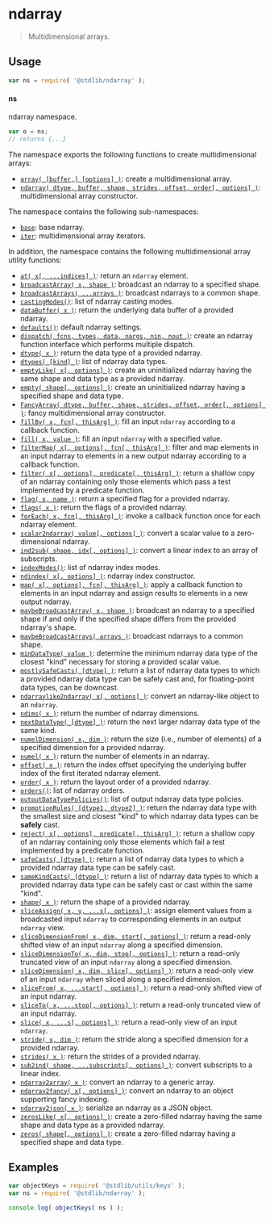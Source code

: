 <!--

@license Apache-2.0

Copyright (c) 2018 The Stdlib Authors.

Licensed under the Apache License, Version 2.0 (the "License");
you may not use this file except in compliance with the License.
You may obtain a copy of the License at

   http://www.apache.org/licenses/LICENSE-2.0

Unless required by applicable law or agreed to in writing, software
distributed under the License is distributed on an "AS IS" BASIS,
WITHOUT WARRANTIES OR CONDITIONS OF ANY KIND, either express or implied.
See the License for the specific language governing permissions and
limitations under the License.

-->

# ndarray

> Multidimensional arrays.

<section class="usage">

## Usage

```javascript
var ns = require( '@stdlib/ndarray' );
```

#### ns

ndarray namespace.

```javascript
var o = ns;
// returns {...}
```

The namespace exports the following functions to create multidimensional arrays:

<!-- <toc pattern="+(array|ctor)"> -->

<div class="namespace-toc">

-   <span class="signature">[`array( [buffer,] [options] )`][@stdlib/ndarray/array]</span><span class="delimiter">: </span><span class="description">create a multidimensional array.</span>
-   <span class="signature">[`ndarray( dtype, buffer, shape, strides, offset, order[, options] )`][@stdlib/ndarray/ctor]</span><span class="delimiter">: </span><span class="description">multidimensional array constructor.</span>

</div>

<!-- </toc> -->

The namespace contains the following sub-namespaces:

<!-- <toc pattern="+(base|iter)"> -->

<div class="namespace-toc">

-   <span class="signature">[`base`][@stdlib/ndarray/base]</span><span class="delimiter">: </span><span class="description">base ndarray.</span>
-   <span class="signature">[`iter`][@stdlib/ndarray/iter]</span><span class="delimiter">: </span><span class="description">multidimensional array iterators.</span>

</div>

<!-- </toc> -->

In addition, the namespace contains the following multidimensional array utility functions:

<!-- <toc pattern="*" > -->

<div class="namespace-toc">

-   <span class="signature">[`at( x[, ...indices] )`][@stdlib/ndarray/at]</span><span class="delimiter">: </span><span class="description">return an `ndarray` element.</span>
-   <span class="signature">[`broadcastArray( x, shape )`][@stdlib/ndarray/broadcast-array]</span><span class="delimiter">: </span><span class="description">broadcast an ndarray to a specified shape.</span>
-   <span class="signature">[`broadcastArrays( ...arrays )`][@stdlib/ndarray/broadcast-arrays]</span><span class="delimiter">: </span><span class="description">broadcast ndarrays to a common shape.</span>
-   <span class="signature">[`castingModes()`][@stdlib/ndarray/casting-modes]</span><span class="delimiter">: </span><span class="description">list of ndarray casting modes.</span>
-   <span class="signature">[`dataBuffer( x )`][@stdlib/ndarray/data-buffer]</span><span class="delimiter">: </span><span class="description">return the underlying data buffer of a provided ndarray.</span>
-   <span class="signature">[`defaults()`][@stdlib/ndarray/defaults]</span><span class="delimiter">: </span><span class="description">default ndarray settings.</span>
-   <span class="signature">[`dispatch( fcns, types, data, nargs, nin, nout )`][@stdlib/ndarray/dispatch]</span><span class="delimiter">: </span><span class="description">create an ndarray function interface which performs multiple dispatch.</span>
-   <span class="signature">[`dtype( x )`][@stdlib/ndarray/dtype]</span><span class="delimiter">: </span><span class="description">return the data type of a provided ndarray.</span>
-   <span class="signature">[`dtypes( [kind] )`][@stdlib/ndarray/dtypes]</span><span class="delimiter">: </span><span class="description">list of ndarray data types.</span>
-   <span class="signature">[`emptyLike( x[, options] )`][@stdlib/ndarray/empty-like]</span><span class="delimiter">: </span><span class="description">create an uninitialized ndarray having the same shape and data type as a provided ndarray.</span>
-   <span class="signature">[`empty( shape[, options] )`][@stdlib/ndarray/empty]</span><span class="delimiter">: </span><span class="description">create an uninitialized ndarray having a specified shape and data type.</span>
-   <span class="signature">[`FancyArray( dtype, buffer, shape, strides, offset, order[, options] )`][@stdlib/ndarray/fancy]</span><span class="delimiter">: </span><span class="description">fancy multidimensional array constructor.</span>
-   <span class="signature">[`fillBy( x, fcn[, thisArg] )`][@stdlib/ndarray/fill-by]</span><span class="delimiter">: </span><span class="description">fill an input `ndarray` according to a callback function.</span>
-   <span class="signature">[`fill( x, value )`][@stdlib/ndarray/fill]</span><span class="delimiter">: </span><span class="description">fill an input `ndarray` with a specified value.</span>
-   <span class="signature">[`filterMap( x[, options], fcn[, thisArg] )`][@stdlib/ndarray/filter-map]</span><span class="delimiter">: </span><span class="description">filter and map elements in an input ndarray to elements in a new output ndarray according to a callback function.</span>
-   <span class="signature">[`filter( x[, options], predicate[, thisArg] )`][@stdlib/ndarray/filter]</span><span class="delimiter">: </span><span class="description">return a shallow copy of an ndarray containing only those elements which pass a test implemented by a predicate function.</span>
-   <span class="signature">[`flag( x, name )`][@stdlib/ndarray/flag]</span><span class="delimiter">: </span><span class="description">return a specified flag for a provided ndarray.</span>
-   <span class="signature">[`flags( x )`][@stdlib/ndarray/flags]</span><span class="delimiter">: </span><span class="description">return the flags of a provided ndarray.</span>
-   <span class="signature">[`forEach( x, fcn[, thisArg] )`][@stdlib/ndarray/for-each]</span><span class="delimiter">: </span><span class="description">invoke a callback function once for each ndarray element.</span>
-   <span class="signature">[`scalar2ndarray( value[, options] )`][@stdlib/ndarray/from-scalar]</span><span class="delimiter">: </span><span class="description">convert a scalar value to a zero-dimensional ndarray.</span>
-   <span class="signature">[`ind2sub( shape, idx[, options] )`][@stdlib/ndarray/ind2sub]</span><span class="delimiter">: </span><span class="description">convert a linear index to an array of subscripts.</span>
-   <span class="signature">[`indexModes()`][@stdlib/ndarray/index-modes]</span><span class="delimiter">: </span><span class="description">list of ndarray index modes.</span>
-   <span class="signature">[`ndindex( x[, options] )`][@stdlib/ndarray/index]</span><span class="delimiter">: </span><span class="description">ndarray index constructor.</span>
-   <span class="signature">[`map( x[, options], fcn[, thisArg] )`][@stdlib/ndarray/map]</span><span class="delimiter">: </span><span class="description">apply a callback function to elements in an input ndarray and assign results to elements in a new output ndarray.</span>
-   <span class="signature">[`maybeBroadcastArray( x, shape )`][@stdlib/ndarray/maybe-broadcast-array]</span><span class="delimiter">: </span><span class="description">broadcast an ndarray to a specified shape if and only if the specified shape differs from the provided ndarray's shape.</span>
-   <span class="signature">[`maybeBroadcastArrays( arrays )`][@stdlib/ndarray/maybe-broadcast-arrays]</span><span class="delimiter">: </span><span class="description">broadcast ndarrays to a common shape.</span>
-   <span class="signature">[`minDataType( value )`][@stdlib/ndarray/min-dtype]</span><span class="delimiter">: </span><span class="description">determine the minimum ndarray data type of the closest "kind" necessary for storing a provided scalar value.</span>
-   <span class="signature">[`mostlySafeCasts( [dtype] )`][@stdlib/ndarray/mostly-safe-casts]</span><span class="delimiter">: </span><span class="description">return a list of ndarray data types to which a provided ndarray data type can be safely cast and, for floating-point data types, can be downcast.</span>
-   <span class="signature">[`ndarraylike2ndarray( x[, options] )`][@stdlib/ndarray/ndarraylike2ndarray]</span><span class="delimiter">: </span><span class="description">convert an ndarray-like object to an `ndarray`.</span>
-   <span class="signature">[`ndims( x )`][@stdlib/ndarray/ndims]</span><span class="delimiter">: </span><span class="description">return the number of ndarray dimensions.</span>
-   <span class="signature">[`nextDataType( [dtype] )`][@stdlib/ndarray/next-dtype]</span><span class="delimiter">: </span><span class="description">return the next larger ndarray data type of the same kind.</span>
-   <span class="signature">[`numelDimension( x, dim )`][@stdlib/ndarray/numel-dimension]</span><span class="delimiter">: </span><span class="description">return the size (i.e., number of elements) of a specified dimension for a provided ndarray.</span>
-   <span class="signature">[`numel( x )`][@stdlib/ndarray/numel]</span><span class="delimiter">: </span><span class="description">return the number of elements in an ndarray.</span>
-   <span class="signature">[`offset( x )`][@stdlib/ndarray/offset]</span><span class="delimiter">: </span><span class="description">return the index offset specifying the underlying buffer index of the first iterated ndarray element.</span>
-   <span class="signature">[`order( x )`][@stdlib/ndarray/order]</span><span class="delimiter">: </span><span class="description">return the layout order of a provided ndarray.</span>
-   <span class="signature">[`orders()`][@stdlib/ndarray/orders]</span><span class="delimiter">: </span><span class="description">list of ndarray orders.</span>
-   <span class="signature">[`outputDataTypePolicies()`][@stdlib/ndarray/output-dtype-policies]</span><span class="delimiter">: </span><span class="description">list of output ndarray data type policies.</span>
-   <span class="signature">[`promotionRules( [dtype1, dtype2] )`][@stdlib/ndarray/promotion-rules]</span><span class="delimiter">: </span><span class="description">return the ndarray data type with the smallest size and closest "kind" to which ndarray data types can be **safely** cast.</span>
-   <span class="signature">[`reject( x[, options], predicate[, thisArg] )`][@stdlib/ndarray/reject]</span><span class="delimiter">: </span><span class="description">return a shallow copy of an ndarray containing only those elements which fail a test implemented by a predicate function.</span>
-   <span class="signature">[`safeCasts( [dtype] )`][@stdlib/ndarray/safe-casts]</span><span class="delimiter">: </span><span class="description">return a list of ndarray data types to which a provided ndarray data type can be safely cast.</span>
-   <span class="signature">[`sameKindCasts( [dtype] )`][@stdlib/ndarray/same-kind-casts]</span><span class="delimiter">: </span><span class="description">return a list of ndarray data types to which a provided ndarray data type can be safely cast or cast within the same "kind".</span>
-   <span class="signature">[`shape( x )`][@stdlib/ndarray/shape]</span><span class="delimiter">: </span><span class="description">return the shape of a provided ndarray.</span>
-   <span class="signature">[`sliceAssign( x, y, ...s[, options] )`][@stdlib/ndarray/slice-assign]</span><span class="delimiter">: </span><span class="description">assign element values from a broadcasted input `ndarray` to corresponding elements in an output `ndarray` view.</span>
-   <span class="signature">[`sliceDimensionFrom( x, dim, start[, options] )`][@stdlib/ndarray/slice-dimension-from]</span><span class="delimiter">: </span><span class="description">return a read-only shifted view of an input `ndarray` along a specified dimension.</span>
-   <span class="signature">[`sliceDimensionTo( x, dim, stop[, options] )`][@stdlib/ndarray/slice-dimension-to]</span><span class="delimiter">: </span><span class="description">return a read-only truncated view of an input `ndarray` along a specified dimension.</span>
-   <span class="signature">[`sliceDimension( x, dim, slice[, options] )`][@stdlib/ndarray/slice-dimension]</span><span class="delimiter">: </span><span class="description">return a read-only view of an input `ndarray` when sliced along a specified dimension.</span>
-   <span class="signature">[`sliceFrom( x, ...start[, options] )`][@stdlib/ndarray/slice-from]</span><span class="delimiter">: </span><span class="description">return a read-only shifted view of an input ndarray.</span>
-   <span class="signature">[`sliceTo( x, ...stop[, options] )`][@stdlib/ndarray/slice-to]</span><span class="delimiter">: </span><span class="description">return a read-only truncated view of an input ndarray.</span>
-   <span class="signature">[`slice( x, ...s[, options] )`][@stdlib/ndarray/slice]</span><span class="delimiter">: </span><span class="description">return a read-only view of an input `ndarray`.</span>
-   <span class="signature">[`stride( x, dim )`][@stdlib/ndarray/stride]</span><span class="delimiter">: </span><span class="description">return the stride along a specified dimension for a provided ndarray.</span>
-   <span class="signature">[`strides( x )`][@stdlib/ndarray/strides]</span><span class="delimiter">: </span><span class="description">return the strides of a provided ndarray.</span>
-   <span class="signature">[`sub2ind( shape, ...subscripts[, options] )`][@stdlib/ndarray/sub2ind]</span><span class="delimiter">: </span><span class="description">convert subscripts to a linear index.</span>
-   <span class="signature">[`ndarray2array( x )`][@stdlib/ndarray/to-array]</span><span class="delimiter">: </span><span class="description">convert an ndarray to a generic array.</span>
-   <span class="signature">[`ndarray2fancy( x[, options] )`][@stdlib/ndarray/to-fancy]</span><span class="delimiter">: </span><span class="description">convert an ndarray to an object supporting fancy indexing.</span>
-   <span class="signature">[`ndarray2json( x )`][@stdlib/ndarray/to-json]</span><span class="delimiter">: </span><span class="description">serialize an ndarray as a JSON object.</span>
-   <span class="signature">[`zerosLike( x[, options] )`][@stdlib/ndarray/zeros-like]</span><span class="delimiter">: </span><span class="description">create a zero-filled ndarray having the same shape and data type as a provided ndarray.</span>
-   <span class="signature">[`zeros( shape[, options] )`][@stdlib/ndarray/zeros]</span><span class="delimiter">: </span><span class="description">create a zero-filled ndarray having a specified shape and data type.</span>

</div>

<!-- </toc> -->

</section>

<!-- /.usage -->

<section class="examples">

## Examples

<!-- TODO: better examples -->

<!-- eslint no-undef: "error" -->

```javascript
var objectKeys = require( '@stdlib/utils/keys' );
var ns = require( '@stdlib/ndarray' );

console.log( objectKeys( ns ) );
```

</section>

<!-- /.examples -->

<!-- Section for related `stdlib` packages. Do not manually edit this section, as it is automatically populated. -->

<section class="related">

</section>

<!-- /.related -->

<!-- Section for all links. Make sure to keep an empty line after the `section` element and another before the `/section` close. -->

<section class="links">

<!-- <toc-links> -->

[@stdlib/ndarray/at]: https://github.com/stdlib-js/stdlib/tree/develop/lib/node_modules/%40stdlib/ndarray/at

[@stdlib/ndarray/broadcast-array]: https://github.com/stdlib-js/stdlib/tree/develop/lib/node_modules/%40stdlib/ndarray/broadcast-array

[@stdlib/ndarray/broadcast-arrays]: https://github.com/stdlib-js/stdlib/tree/develop/lib/node_modules/%40stdlib/ndarray/broadcast-arrays

[@stdlib/ndarray/casting-modes]: https://github.com/stdlib-js/stdlib/tree/develop/lib/node_modules/%40stdlib/ndarray/casting-modes

[@stdlib/ndarray/data-buffer]: https://github.com/stdlib-js/stdlib/tree/develop/lib/node_modules/%40stdlib/ndarray/data-buffer

[@stdlib/ndarray/defaults]: https://github.com/stdlib-js/stdlib/tree/develop/lib/node_modules/%40stdlib/ndarray/defaults

[@stdlib/ndarray/dispatch]: https://github.com/stdlib-js/stdlib/tree/develop/lib/node_modules/%40stdlib/ndarray/dispatch

[@stdlib/ndarray/dtype]: https://github.com/stdlib-js/stdlib/tree/develop/lib/node_modules/%40stdlib/ndarray/dtype

[@stdlib/ndarray/dtypes]: https://github.com/stdlib-js/stdlib/tree/develop/lib/node_modules/%40stdlib/ndarray/dtypes

[@stdlib/ndarray/empty-like]: https://github.com/stdlib-js/stdlib/tree/develop/lib/node_modules/%40stdlib/ndarray/empty-like

[@stdlib/ndarray/empty]: https://github.com/stdlib-js/stdlib/tree/develop/lib/node_modules/%40stdlib/ndarray/empty

[@stdlib/ndarray/fancy]: https://github.com/stdlib-js/stdlib/tree/develop/lib/node_modules/%40stdlib/ndarray/fancy

[@stdlib/ndarray/fill-by]: https://github.com/stdlib-js/stdlib/tree/develop/lib/node_modules/%40stdlib/ndarray/fill-by

[@stdlib/ndarray/fill]: https://github.com/stdlib-js/stdlib/tree/develop/lib/node_modules/%40stdlib/ndarray/fill

[@stdlib/ndarray/filter-map]: https://github.com/stdlib-js/stdlib/tree/develop/lib/node_modules/%40stdlib/ndarray/filter-map

[@stdlib/ndarray/filter]: https://github.com/stdlib-js/stdlib/tree/develop/lib/node_modules/%40stdlib/ndarray/filter

[@stdlib/ndarray/flag]: https://github.com/stdlib-js/stdlib/tree/develop/lib/node_modules/%40stdlib/ndarray/flag

[@stdlib/ndarray/flags]: https://github.com/stdlib-js/stdlib/tree/develop/lib/node_modules/%40stdlib/ndarray/flags

[@stdlib/ndarray/for-each]: https://github.com/stdlib-js/stdlib/tree/develop/lib/node_modules/%40stdlib/ndarray/for-each

[@stdlib/ndarray/from-scalar]: https://github.com/stdlib-js/stdlib/tree/develop/lib/node_modules/%40stdlib/ndarray/from-scalar

[@stdlib/ndarray/ind2sub]: https://github.com/stdlib-js/stdlib/tree/develop/lib/node_modules/%40stdlib/ndarray/ind2sub

[@stdlib/ndarray/index-modes]: https://github.com/stdlib-js/stdlib/tree/develop/lib/node_modules/%40stdlib/ndarray/index-modes

[@stdlib/ndarray/index]: https://github.com/stdlib-js/stdlib/tree/develop/lib/node_modules/%40stdlib/ndarray/index

[@stdlib/ndarray/map]: https://github.com/stdlib-js/stdlib/tree/develop/lib/node_modules/%40stdlib/ndarray/map

[@stdlib/ndarray/maybe-broadcast-array]: https://github.com/stdlib-js/stdlib/tree/develop/lib/node_modules/%40stdlib/ndarray/maybe-broadcast-array

[@stdlib/ndarray/maybe-broadcast-arrays]: https://github.com/stdlib-js/stdlib/tree/develop/lib/node_modules/%40stdlib/ndarray/maybe-broadcast-arrays

[@stdlib/ndarray/min-dtype]: https://github.com/stdlib-js/stdlib/tree/develop/lib/node_modules/%40stdlib/ndarray/min-dtype

[@stdlib/ndarray/mostly-safe-casts]: https://github.com/stdlib-js/stdlib/tree/develop/lib/node_modules/%40stdlib/ndarray/mostly-safe-casts

[@stdlib/ndarray/ndarraylike2ndarray]: https://github.com/stdlib-js/stdlib/tree/develop/lib/node_modules/%40stdlib/ndarray/ndarraylike2ndarray

[@stdlib/ndarray/ndims]: https://github.com/stdlib-js/stdlib/tree/develop/lib/node_modules/%40stdlib/ndarray/ndims

[@stdlib/ndarray/next-dtype]: https://github.com/stdlib-js/stdlib/tree/develop/lib/node_modules/%40stdlib/ndarray/next-dtype

[@stdlib/ndarray/numel-dimension]: https://github.com/stdlib-js/stdlib/tree/develop/lib/node_modules/%40stdlib/ndarray/numel-dimension

[@stdlib/ndarray/numel]: https://github.com/stdlib-js/stdlib/tree/develop/lib/node_modules/%40stdlib/ndarray/numel

[@stdlib/ndarray/offset]: https://github.com/stdlib-js/stdlib/tree/develop/lib/node_modules/%40stdlib/ndarray/offset

[@stdlib/ndarray/order]: https://github.com/stdlib-js/stdlib/tree/develop/lib/node_modules/%40stdlib/ndarray/order

[@stdlib/ndarray/orders]: https://github.com/stdlib-js/stdlib/tree/develop/lib/node_modules/%40stdlib/ndarray/orders

[@stdlib/ndarray/output-dtype-policies]: https://github.com/stdlib-js/stdlib/tree/develop/lib/node_modules/%40stdlib/ndarray/output-dtype-policies

[@stdlib/ndarray/promotion-rules]: https://github.com/stdlib-js/stdlib/tree/develop/lib/node_modules/%40stdlib/ndarray/promotion-rules

[@stdlib/ndarray/reject]: https://github.com/stdlib-js/stdlib/tree/develop/lib/node_modules/%40stdlib/ndarray/reject

[@stdlib/ndarray/safe-casts]: https://github.com/stdlib-js/stdlib/tree/develop/lib/node_modules/%40stdlib/ndarray/safe-casts

[@stdlib/ndarray/same-kind-casts]: https://github.com/stdlib-js/stdlib/tree/develop/lib/node_modules/%40stdlib/ndarray/same-kind-casts

[@stdlib/ndarray/shape]: https://github.com/stdlib-js/stdlib/tree/develop/lib/node_modules/%40stdlib/ndarray/shape

[@stdlib/ndarray/slice-assign]: https://github.com/stdlib-js/stdlib/tree/develop/lib/node_modules/%40stdlib/ndarray/slice-assign

[@stdlib/ndarray/slice-dimension-from]: https://github.com/stdlib-js/stdlib/tree/develop/lib/node_modules/%40stdlib/ndarray/slice-dimension-from

[@stdlib/ndarray/slice-dimension-to]: https://github.com/stdlib-js/stdlib/tree/develop/lib/node_modules/%40stdlib/ndarray/slice-dimension-to

[@stdlib/ndarray/slice-dimension]: https://github.com/stdlib-js/stdlib/tree/develop/lib/node_modules/%40stdlib/ndarray/slice-dimension

[@stdlib/ndarray/slice-from]: https://github.com/stdlib-js/stdlib/tree/develop/lib/node_modules/%40stdlib/ndarray/slice-from

[@stdlib/ndarray/slice-to]: https://github.com/stdlib-js/stdlib/tree/develop/lib/node_modules/%40stdlib/ndarray/slice-to

[@stdlib/ndarray/slice]: https://github.com/stdlib-js/stdlib/tree/develop/lib/node_modules/%40stdlib/ndarray/slice

[@stdlib/ndarray/stride]: https://github.com/stdlib-js/stdlib/tree/develop/lib/node_modules/%40stdlib/ndarray/stride

[@stdlib/ndarray/strides]: https://github.com/stdlib-js/stdlib/tree/develop/lib/node_modules/%40stdlib/ndarray/strides

[@stdlib/ndarray/sub2ind]: https://github.com/stdlib-js/stdlib/tree/develop/lib/node_modules/%40stdlib/ndarray/sub2ind

[@stdlib/ndarray/to-array]: https://github.com/stdlib-js/stdlib/tree/develop/lib/node_modules/%40stdlib/ndarray/to-array

[@stdlib/ndarray/to-fancy]: https://github.com/stdlib-js/stdlib/tree/develop/lib/node_modules/%40stdlib/ndarray/to-fancy

[@stdlib/ndarray/to-json]: https://github.com/stdlib-js/stdlib/tree/develop/lib/node_modules/%40stdlib/ndarray/to-json

[@stdlib/ndarray/zeros-like]: https://github.com/stdlib-js/stdlib/tree/develop/lib/node_modules/%40stdlib/ndarray/zeros-like

[@stdlib/ndarray/zeros]: https://github.com/stdlib-js/stdlib/tree/develop/lib/node_modules/%40stdlib/ndarray/zeros

[@stdlib/ndarray/base]: https://github.com/stdlib-js/stdlib/tree/develop/lib/node_modules/%40stdlib/ndarray/base

[@stdlib/ndarray/iter]: https://github.com/stdlib-js/stdlib/tree/develop/lib/node_modules/%40stdlib/ndarray/iter

[@stdlib/ndarray/array]: https://github.com/stdlib-js/stdlib/tree/develop/lib/node_modules/%40stdlib/ndarray/array

[@stdlib/ndarray/ctor]: https://github.com/stdlib-js/stdlib/tree/develop/lib/node_modules/%40stdlib/ndarray/ctor

<!-- </toc-links> -->

</section>

<!-- /.links -->
